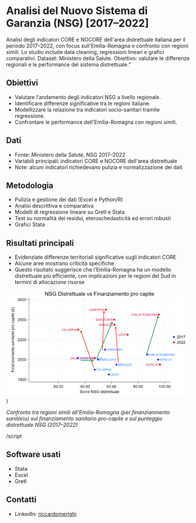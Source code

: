 # Analisi del Nuovo Sistema di Garanzia (NSG) [2017–2022]
Analisi degli indicatori CORE e NOCORE dell'area distrettuale italiana per il periodo 2017–2022, con focus sull'Emilia-Romagna e confronto con regioni simili. Lo studio include data cleaning, regressioni lineari e grafici comparativi.
Dataset: Ministero della Salute.
Obiettivo: valutare le differenze regionali e le performance del sistema distrettuale.”

## Obiettivi
- Valutare l'andamento degli indicatori NSG a livello regionale.
- Identificare differenze significative tra le regioni italiane.
- Modellizzare la relazione tra indicatori socio-sanitari tramite regressione.
- Confrontare le performance dell'Emilia-Romagna con regioni simili.

## Dati
- Fonte: Ministero della Salute, NSG 2017–2022
- Variabili principali: indicatori CORE e NOCORE dell'area distrettuale
- Note: alcuni indicatori richiedevano pulizia e normalizzazione dei dati

## Metodologia
- Pulizia e gestione dei dati (Excel e Python/R)
- Analisi descrittiva e comparativa
- Modelli di regressione lineare su Gretl e Stata
- Test su normalità dei residui, eteroschedasticità ed errori robusti
- Grafici Stata

## Risultati principali
- Evidenziate differenze territoriali significative sugli indicatori CORE
- Alcune aree mostrano criticità specifiche
- Questo risultato suggerisce che l’Emilia-Romagna ha un modello distrettuale più efficiente, con implicazioni per le regioni del Sud in termini di allocazione risorse

 
![Grafico andamento NSG Distrettuale](img/NSGDistrettuale_Finanziamento.png))

*Confronto tra regioni simili all’Emilia-Romagna (per finanzianmento sanitario) sul finanziamento sanitario pro-capite e sul punteggio distrettuale NSG (2017–2022)*

/script

## Software usati
- Stata
- Excel
- Gretl

## Contatti
- LinkedIn: [riccardomerighi](https://www.linkedin.com/in/riccardo-merighi-62150b340/)
